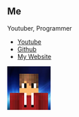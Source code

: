 ## Me

Youtuber, Programmer

* [Youtube](https://www.youtube.com/channel/UCNjJnWpMz_YeKUM_806R7hw)
* [Github](https://github.com/CatYoutuber)
* [My Website](https://catyoutuber.github.io)

![Me](photoAZOWD2H6.jpg)
<!--
## Github's Default
### Hi there 👋

**CatYoutuber/CatYoutuber** is a ✨ _special_ ✨ repository because its `README.md` (this file) appears on your GitHub profile.

Here are some ideas to get you started:

- 🔭 I’m currently working on ...
- 🌱 I’m currently learning ...
- 👯 I’m looking to collaborate on ...
- 🤔 I’m looking for help with ...
- 💬 Ask me about ...
- 📫 How to reach me: ...
- 😄 Pronouns: ...
- ⚡ Fun fact: ...
-->

